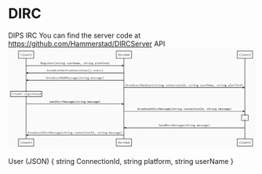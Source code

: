 # DIRC
DIPS IRC
You can find the server code at https://github.com/Hammerstad/DIRCServer
API
![API](img/dirc-api.png)


User (JSON) {
	string ConnectionId,
	string platform,
	string userName
}
